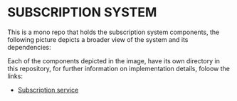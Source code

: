 # SUBSCRIPTION SYSTEM

This is a mono repo that holds the subscription system components,
the following picture depicts a broader view of the system and
its dependencies:

Each of the components depicted in the image, have its own
directory in this repository, for further information on
implementation details, foloow the links:

- [Subscription service](./packages/subscription-service/README.md)